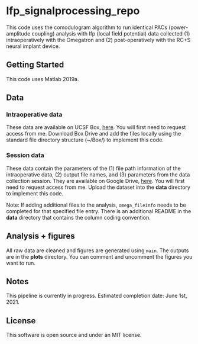 # lfp_signalprocessing_repo

This code uses the comodulogram algorithm to run identical PACs (power-amplitude coupling) analysis with lfp (local field potential) data collected (1) intraoperatively with the Omegatron and (2) post-operatively with the RC+S neural implant device. 

## Getting Started

This code uses Matlab 2019a. 

## Data

### Intraoperative data
These data are available on UCSF Box, [here](https://ucsf.app.box.com/folder/110187510493?s=whlwaqa9guq6jcrz1gsbdez6ckpn0mwq). You will first need to request access from me. Download Box Drive and add the files locally using the standard file directory structure (~/Box/) to implement this code.

### Session data
These data contain the parameters of the (1) file path information of the intraoperative data, (2) output file names, and (3) parameters from the data collection session. They are available on Google Drive, [here](https://drive.google.com/drive/folders/1T3N4dQ10HVzouxdyRDZo3aWQQjGMHfQi?usp=sharing). You will first need to request access from me. Upload the dataset into the **data** directory to implement this code. 

Note: If adding additional files to the analysis, ``omega_fileinfo`` needs to be completed for that specified file entry. There is an additional README in the **data** directory that contains the column coding convention.

## Analysis + figures

All raw data are cleaned and figures are generated using ```main```. The outputs are in the **plots** directory. You can comment and uncomment the figures you want to run. 

## Notes
This pipeline is currently in progress. Estimated completion date: June 1st, 2021.

## License
This software is open source and under an MIT license. 

